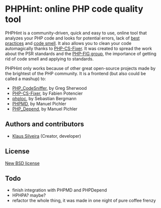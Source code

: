 # PHPHint: online PHP code quality tool

PHPHint is a community-driven, quick and easy to use, online tool that analyzes your PHP code and looks for potential errors, lack of [best practices](http://paul-m-jones.com/archives/2420) and [code smell](http://en.wikipedia.org/wiki/Code_smell). It also allows you to clean your code automagically thanks to [PHP-CS-Fixer](http://cs.sensiolabs.org). It was created to spread the work about the PSR standards and the [PHP-FIG group](http://www.php-fig.org/), the importance of getting rid of code smell and applying to standards.

PHPHint only works because of other great open-source projects made by the brightest of the PHP community. It is a frontend (but also could be called a mashup) to:

* [PHP_CodeSniffer](http://pear.php.net/package/PHP_CodeSniffer), by Greg Sherwood
* [PHP-CS-Fixer](http://cs.sensiolabs.org), by Fabien Potencier
* [phploc](https://github.com/sebastianbergmann/phploc), by Sebastian Bergmann
* [PHPMD](http://phpmd.org/), by Manuel Pichler
* [PHP_Depend](http://pdepend.org/), by Manuel Pichler

## Authors and contributors
* [Klaus Silveira](http://www.klaussilveira.com) (Creator, developer)

## License
[New BSD license](http://www.opensource.org/licenses/bsd-license.php)

## Todo
* finish integration with PHPMD and PHPDepend
* HPHPA? maybe?
* refactor the whole thing, it was made in one night of pure coffee frenzy